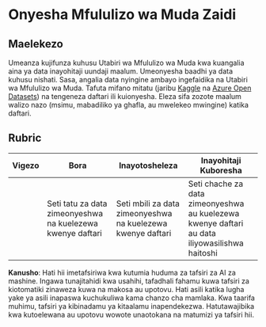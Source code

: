 # Onyesha Mfululizo wa Muda Zaidi

## Maelekezo

Umeanza kujifunza kuhusu Utabiri wa Mfululizo wa Muda kwa kuangalia aina ya data inayohitaji uundaji maalum. Umeonyesha baadhi ya data kuhusu nishati. Sasa, angalia data nyingine ambayo ingefaidika na Utabiri wa Mfululizo wa Muda. Tafuta mifano mitatu (jaribu [Kaggle](https://kaggle.com) na [Azure Open Datasets](https://azure.microsoft.com/en-us/services/open-datasets/catalog/?WT.mc_id=academic-77952-leestott)) na tengeneza daftari ili kuionyesha. Eleza sifa zozote maalum walizo nazo (msimu, mabadiliko ya ghafla, au mwelekeo mwingine) katika daftari.

## Rubric

| Vigezo   | Bora                                                   | Inayotosheleza                                     | Inayohitaji Kuboresha                                                                   |
| -------- | ------------------------------------------------------ | -------------------------------------------------- | --------------------------------------------------------------------------------------- |
|          | Seti tatu za data zimeonyeshwa na kuelezewa kwenye daftari | Seti mbili za data zimeonyeshwa na kuelezewa kwenye daftari | Seti chache za data zimeonyeshwa au kuelezewa kwenye daftari au data iliyowasilishwa haitoshi |

**Kanusho**: 
Hati hii imetafsiriwa kwa kutumia huduma za tafsiri za AI za mashine. Ingawa tunajitahidi kwa usahihi, tafadhali fahamu kuwa tafsiri za kiotomatiki zinaweza kuwa na makosa au upotovu. Hati asili katika lugha yake ya asili inapaswa kuchukuliwa kama chanzo cha mamlaka. Kwa taarifa muhimu, tafsiri ya kibinadamu ya kitaalamu inapendekezwa. Hatutawajibika kwa kutoelewana au upotovu wowote unaotokana na matumizi ya tafsiri hii.
